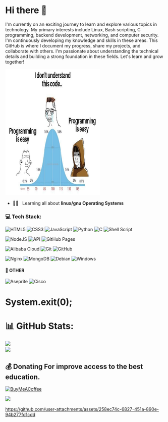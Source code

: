 # Hi there 👋
I'm currently on an exciting journey to learn and explore various topics in technology. My primary interests include Linux, Bash scripting, C programming, backend development, networking, and computer security. I'm continuously developing my knowledge and skills in these areas. This GitHub is where I document my progress, share my projects, and collaborate with others. I'm passionate about understanding the technical details and building a strong foundation in these fields. Let's learn and grow together!
<!--
**0xHera4/0xHera4** is a ✨ _special_ ✨ repository because its `README.md` (this file) appears on your GitHub profile.

Here are some ideas to get you started:

- 🔭 I’m currently working on ...
- 🌱 I’m currently learning ...
- 👯 I’m looking to collaborate on ...
- 🤔 I’m looking for help with ...
- 💬 Ask me about ...
- 📫 How to reach me: ...
- 😄 Pronouns: ...
- ⚡ Fun fact: ...
-->



<img src="7147a8d77925f872cf134f50885e0339.jpg" width="300" height="400">
<!--
Here's a link to my profile on TryHackMe:

[![TryHackMe Profile](https://tryhackme-badges.s3.amazonaws.com/0xKine.png)](https://tryhackme-badges.s3.amazonaws.com/0xKine.png) -->

##### BIO
<!-- - ⚙️&nbsp;&nbsp; I use daily: `.sh`, `.python`, `.js`, `.html`, `.css`, `.c`, `.sql` -->
- 🐧📖&nbsp;&nbsp; Learning all about **linux/gnu Operating Systems**


### 💻 Tech Stack:
 
![HTML5](https://img.shields.io/badge/-HTML5-000?style=for-the-badge&logo=html5) ![CSS3](https://img.shields.io/badge/-CSS3-000?style=for-the-badge&logo=css3) ![JavaScript](https://img.shields.io/badge/-JavaScript-000?style=for-the-badge&logo=javascript)
![Python](https://img.shields.io/badge/python-000?style=for-the-badge&logo=python&logoColor=white) ![C](https://img.shields.io/badge/c-000?style=for-the-badge&logo=c&logoColor=white) ![Shell Script](https://img.shields.io/badge/shell_script-000?style=for-the-badge&logo=gnu-bash&logoColor=white)

![NodeJS](https://img.shields.io/badge/-NodeJS-000?style=for-the-badge&logo=node.js&logoColor=pink) ![API](https://img.shields.io/badge/-API-000?style=for-the-badge&logo=fastapi) ![GitHub Pages](https://img.shields.io/badge/-GitHub%20Pages-000?style=for-the-badge&logo=github)

![Alibaba Cloud](https://img.shields.io/badge/AlibabaCloud-000?style=for-the-badge&logo=alibabacloud&logoColor=white) ![Git](https://img.shields.io/badge/-Git-000?style=for-the-badge&logo=git) ![GitHub](https://img.shields.io/badge/-GitHub-000?style=for-the-badge&logo=github)

![Nginx](https://img.shields.io/badge/nginx-000?style=for-the-badge&logo=nginx&logoColor=white) ![MongoDB](https://img.shields.io/badge/MongoDB-000?style=for-the-badge&logo=mongodb&logoColor=white) ![Debian](https://img.shields.io/badge/Debian-000?style=for-the-badge&logo=debian&logoColor=white) ![Windows](https://img.shields.io/badge/Windows-000?style=for-the-badge&logo=windows&logoColor=white)


#### 🥅 OTHER
![Aseprite](https://img.shields.io/badge/Aseprite-FFFFFF?style=for-the-badge&logo=Aseprite&logoColor=#7D929E)
![Cisco](https://img.shields.io/badge/cisco-%23049fd9.svg?style=for-the-badge&logo=cisco&logoColor=black) 


# System.exit(0);




# 📊 GitHub Stats:
![](https://github-readme-stats.vercel.app/api?username=0xHera4&theme=dark&hide_border=true&include_all_commits=false&count_private=false)<br/>
![](https://github-readme-streak-stats.herokuapp.com/?user=0xHera4&theme=dark&hide_border=true)<br/>




 ## 💰 Donating For improve access to the best education.
[![BuyMeACoffee](https://img.shields.io/badge/Buy%20Me%20a%20Coffee-ffdd00?style=for-the-badge&logo=buy-me-a-coffee&logoColor=black)](https://buymeacoffee.com/kohanamei1t) 

[![](https://visitcount.itsvg.in/api?id=0xHera4&icon=1&color=3)](https://visitcount.itsvg.in)


https://github.com/user-attachments/assets/258ec74c-6827-451a-890e-94b277fd1cdd

  
<!-- Proudly created with GPRM ( https://gprm.itsvg.in ) -->



